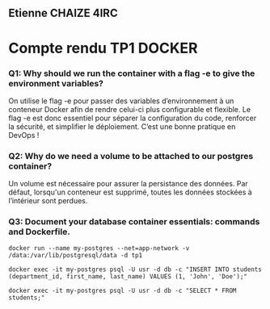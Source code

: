 ## Etienne CHAIZE 4IRC
# Compte rendu TP1 DOCKER

### Q1: Why should we run the container with a flag -e to give the environment variables?
On utilise le flag -e pour passer des variables d’environnement à un conteneur Docker afin de rendre celui-ci plus configurable et flexible.
Le flag -e est donc essentiel pour séparer la configuration du code, renforcer la sécurité, et simplifier le déploiement. C’est une bonne pratique en DevOps !

### Q2: Why do we need a volume to be attached to our postgres container?
Un volume est nécessaire pour assurer la persistance des données. Par défaut, lorsqu'un conteneur est supprimé, toutes les données stockées à l’intérieur sont perdues.

### Q3: Document your database container essentials: commands and Dockerfile.
```docker
docker run --name my-postgres --net=app-network -v /data:/var/lib/postgresql/data -d tp1
```

```docker
docker exec -it my-postgres psql -U usr -d db -c "INSERT INTO students (department_id, first_name, last_name) VALUES (1, 'John', 'Doe');"
```
```docker
docker exec -it my-postgres psql -U usr -d db -c "SELECT * FROM students;"
```



